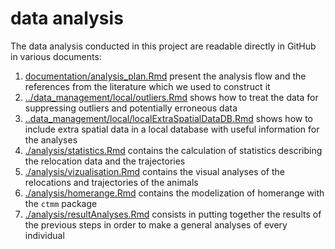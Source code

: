 # data analysis

The data analysis conducted in this project are readable directly in GitHub in various documents:

1. [documentation/analysis_plan.Rmd](documentation/analysis_plan.md) present the analysis flow and the references from the literature which we used to construct it
1. [../data_management/local/outliers.Rmd](../data_management/local/outliers.md) shows how to treat the data for suppressing outliers and potentially erroneous data
1. [..data_management/local/localExtraSpatialDataDB.Rmd](../data_management/local/localExtraSpatialDataDB.md) shows how to include extra spatial data in a local database with useful information for the analyses
1. [./analysis/statistics.Rmd](./analysis/statistics.md) contains the calculation of statistics describing the relocation data and the trajectories
1. [./analysis/vizualisation.Rmd](./analysis/vizualisation.md) contains the visual analyses of the relocations and trajectories of the animals
1. [./analysis/homerange.Rmd](./analysis/homerange.md) contains the modelization of homerange with the `ctmm` package
1. [./analysis/resultAnalyses.Rmd](./analysis/homerange.md) consists in putting together the results of the previous steps in order to make a general analyses of every individual
